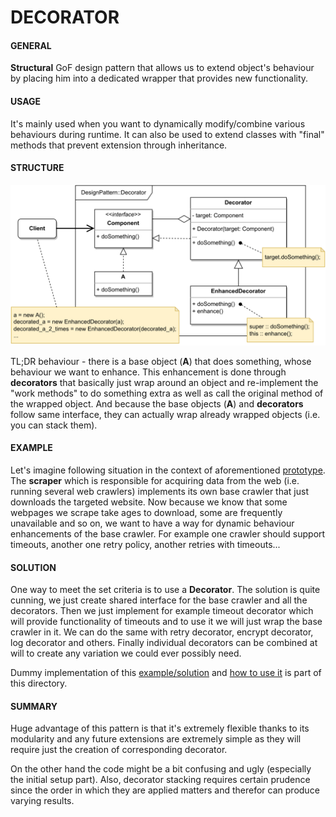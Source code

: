 # DECORATOR

#### GENERAL

**Structural** GoF design pattern that allows us to extend object's behaviour by placing him into a dedicated wrapper
that provides new functionality.

#### USAGE

It's mainly used when you want to dynamically modify/combine various behaviours during runtime. It can also be used
to extend classes with "final" methods that prevent extension through inheritance.

#### STRUCTURE

![decorator](Decorator.svg)

TL;DR behaviour - there is a base object (**A**) that does something, whose behaviour we want to enhance. This enhancement
is done through **decorators** that basically just wrap around an object and re-implement the "work methods" to do something
extra as well as call the original method of the wrapped object. And because the base objects (**A**) and **decorators**
follow same interface, they can actually wrap already wrapped objects (i.e. you can stack them).

#### EXAMPLE

Let's imagine following situation in the context of aforementioned [prototype](../README.md#prototype). The **scraper**
which is responsible for acquiring data from the web (i.e. running several web crawlers) implements its own base crawler
that just downloads the targeted website. Now because we know that some webpages we scrape take ages to download, some
are frequently unavailable and so on, we want to have a way for dynamic behaviour enhancements of the base crawler.
For example one crawler should support timeouts, another one retry policy, another retries with timeouts...

#### SOLUTION

One way to meet the set criteria is to use a **Decorator**. The solution is quite cunning, we just create shared interface
for the base crawler and all the decorators. Then we just implement for example timeout decorator which will provide
functionality of timeouts and to use it we will just wrap the base crawler in it. We can do the same with retry decorator,
encrypt decorator, log decorator and others. Finally individual decorators can be combined at will to create any variation
we could ever possibly need.

Dummy implementation of this [example/solution](src) and [how to use it](main.cpp) is part of this directory.

#### SUMMARY

Huge advantage of this pattern is that it's extremely flexible thanks to its modularity and any future extensions are
extremely simple as they will require just the creation of corresponding decorator.

On the other hand the code might be a bit confusing and ugly (especially the initial setup part). Also, decorator stacking
requires certain prudence since the order in which they are applied matters and therefor can produce varying results.
